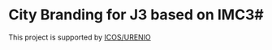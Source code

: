 # City Branding for J3 based on IMC3#

This project is supported by [ICOS/URENIO](http://icos.urenio.org/)